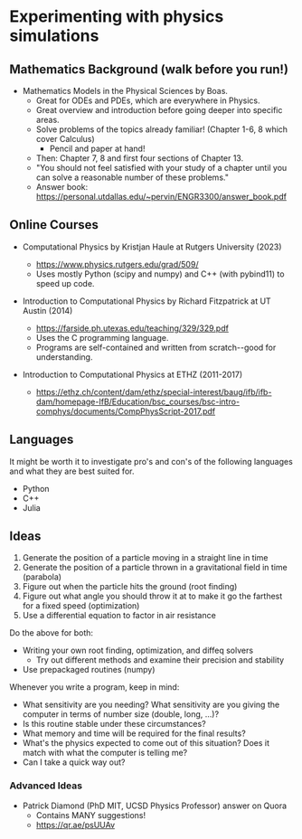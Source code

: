 # Experimenting with physics simulations

## Mathematics Background (walk before you run!)

- Mathematics Models in the Physical Sciences by Boas.
    - Great for ODEs and PDEs, which are everywhere in Physics. 
    - Great overview and introduction before going deeper into specific areas.
    - Solve problems of the topics already familiar! (Chapter 1-6, 8 which cover Calculus)
        - Pencil and paper at hand!
    - Then: Chapter 7, 8 and first four sections of Chapter 13. 
    - "You should not feel satisfied with your study of a chapter until you can solve a reasonable number of these problems."
    - Answer book: https://personal.utdallas.edu/~pervin/ENGR3300/answer_book.pdf

## Online Courses

- Computational Physics by 	Kristjan Haule at Rutgers University (2023)
    - https://www.physics.rutgers.edu/grad/509/
    - Uses mostly Python (scipy and numpy) and C++ (with pybind11) to speed up code. 

- Introduction to Computational Physics by Richard Fitzpatrick at UT Austin (2014) 
    - https://farside.ph.utexas.edu/teaching/329/329.pdf
    - Uses the C programming language.
    - Programs are self-contained and written from scratch--good for understanding. 

- Introduction to Computational Physics at ETHZ (2011-2017)
    - https://ethz.ch/content/dam/ethz/special-interest/baug/ifb/ifb-dam/homepage-IfB/Education/bsc_courses/bsc-intro-comphys/documents/CompPhysScript-2017.pdf
    

## Languages

It might be worth it to investigate pro's and con's of the following languages and 
what they are best suited for. 

- Python
- C++
- Julia

## Ideas

1. Generate the position of a particle moving in a straight line in time
2. Generate the position of a particle thrown in a gravitational field in time (parabola)
3. Figure out when the particle hits the ground (root finding)
4. Figure out what angle you should throw it at to make it go the farthest for a fixed speed (optimization)
5. Use a differential equation to factor in air resistance

Do the above for both:
- Writing your own root finding, optimization, and diffeq solvers
    - Try out different methods and examine their precision and stability
- Use prepackaged routines (numpy)

Whenever you write a program, keep in mind:

- What sensitivity are you needing? What sensitivity are you giving the computer in terms of number size (double, long, ...)?
- Is this routine stable under these circumstances?
- What memory and time will be required for the final results?
- What's the physics expected to come out of this situation? Does it match with what the computer is telling me?
- Can I take a quick way out?

### Advanced Ideas

- Patrick Diamond (PhD MIT, UCSD Physics Professor) answer on Quora
    - Contains MANY suggestions!
    - https://qr.ae/psUUAv
